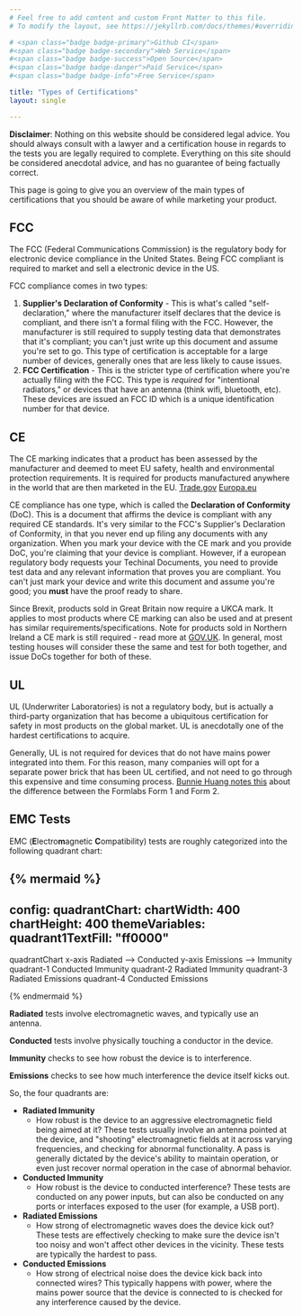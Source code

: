 ```yaml
---
# Feel free to add content and custom Front Matter to this file.
# To modify the layout, see https://jekyllrb.com/docs/themes/#overriding-theme-defaults

# <span class="badge badge-primary">Github CI</span>
#<span class="badge badge-secondary">Web Service</span>
#<span class="badge badge-success">Open Source</span>
#<span class="badge badge-danger">Paid Service</span>
#<span class="badge badge-info">Free Service</span>

title: "Types of Certifications"
layout: single

---
```


**Disclaimer**: Nothing on this website should be considered legal advice. You should always consult with a lawyer and a certification house in regards to the tests you are legally required to complete. Everything on this site should be considered anecdotal advice, and has no guarantee of being factually correct.

This page is going to give you an overview of the main types of certifications that you should be aware of while marketing your product.

## FCC

The FCC (Federal Communications Commission) is the regulatory body for electronic device compliance in the United States. Being FCC compliant is required to market and sell a electronic device in the US.

FCC compliance comes in two types:

1. **Supplier's Declaration of Conformity** - This is what's called "self-declaration," where the manufacturer itself declares that the device is compliant, and there isn't a formal filing with the FCC. However, the manufacturer is still required to supply testing data that demonstrates that it's compliant; you can't just write up this document and assume you're set to go. This type of certification is acceptable for a large number of devices, generally ones that are less likely to cause issues. 
2. **FCC Certification** - This is the stricter type of certification where you're actually filing with the FCC. This type is *required* for "intentional radiators," or devices that have an antenna (think wifi, bluetooth, etc). These devices are issued an FCC ID which is a unique identification number for that device.

## CE
The CE marking indicates that a product has been assessed by the manufacturer and deemed to meet EU safety, health and environmental protection requirements. It is required for products manufactured anywhere in the world that are then marketed in the EU. [Trade.gov](https://www.trade.gov/ce-marking) [Europa.eu](https://europa.eu/youreurope/business/product-requirements/labels-markings/ce-marking/index_en.htm)

CE compliance has one type, which is called the **Declaration of Conformity** (DoC). This is a document that affirms the device is compliant with any required CE standards. It's very similar to the FCC's Supplier's Declaration of Conformity, in that you never end up filing any documents with any organization. When you mark your device with the CE mark and you provide DoC, you're claiming that your device is compliant. However, if a european regulatory body requests your Techinal Documents, you need to provide test data and any relevant information that proves you are compliant. You can't just mark your device and write this document and assume you're good; you **must** have the proof ready to share.

Since Brexit, products sold in Great Britain now require a UKCA mark.  It applies to most products where CE marking can also be used and at present has similar requirements/specifications.  Note for products sold in Northern Ireland a CE mark is still required - read more at [GOV.UK](https://www.gov.uk/guidance/using-the-ukca-marking). In general, most testing houses will consider these the same and test for both together, and issue DoCs together for both of these.

## UL
UL (Underwriter Laboratories) is not a regulatory body, but is actually a third-party organization that has become a ubiquitous certification for safety in most products on the global market. UL is anecdotally one of the hardest certifications to acquire.

Generally, UL is not required for devices that do not have mains power integrated into them. For this reason, many companies will opt for a separate power brick that has been UL certified, and not need to go through this expensive and time consuming process. [Bunnie Huang notes this](https://www.bunniestudios.com/blog/2016/formlabs-form-2-teardown/) about the difference between the Formlabs Form 1 and Form 2.

## EMC Tests

EMC (**E**lectro**m**agnetic **C**ompatibility) tests are roughly categorized into the following quadrant chart:

{% mermaid %}
---
config:
  quadrantChart:
    chartWidth: 400
    chartHeight: 400
  themeVariables:
    quadrant1TextFill: "ff0000"
---
quadrantChart
  x-axis Radiated --> Conducted
  y-axis Emissions --> Immunity
  quadrant-1 Conducted Immunity
  quadrant-2 Radiated Immunity
  quadrant-3 Radiated Emissions
  quadrant-4 Conducted Emissions
  
{% endmermaid %}

**Radiated** tests involve electromagnetic waves, and typically use an antenna.

**Conducted** tests involve physically touching a conductor in the device.

**Immunity** checks to see how robust the device is to interference.

**Emissions** checks to see how much interference the device itself kicks out.

So, the four quadrants are:

- **Radiated Immunity**
  - How robust is the device to an aggressive electromagnetic field being aimed at it? These tests usually involve an antenna pointed at the device, and "shooting" electromagnetic fields at it across varying frequencies, and checking for abnormal functionality. A pass is generally dictated by the device's ability to maintain operation, or even just recover normal operation in the case of abnormal behavior.
- **Conducted Immunity**
  - How robust is the device to conducted interference? These tests are conducted on any power inputs, but can also be conducted on any ports or interfaces exposed to the user (for example, a USB port).
- **Radiated Emissions**
  - How strong of electromagnetic waves does the device kick out? These tests are effectively checking to make sure the device isn't too noisy and won't affect other devices in the vicinity. These tests are typically the hardest to pass.
- **Conducted Emissions**
  - How strong of electrical noise does the device kick back into connected wires? This typically happens with power, where the mains power source that the device is connected to is checked for any interference caused by the device.